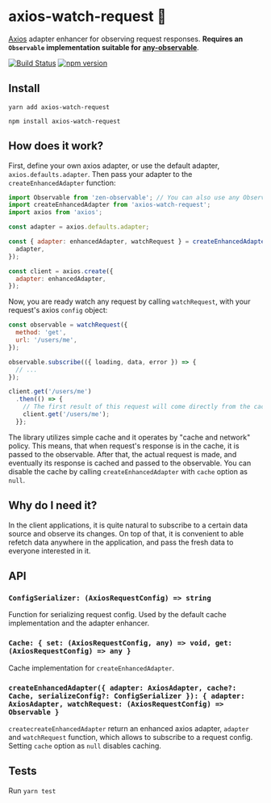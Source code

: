 # axios-watch-request :eyes:

[Axios](https://github.com/axios/axios) adapter enhancer for observing request responses. **Requires an `Observable` implementation suitable for [any-observable](https://github.com/sindresorhus/any-observable)**.

[![Build Status](https://travis-ci.org/Kaltsoon/axios-watch-request.svg?branch=master)](https://travis-ci.org/Kaltsoon/axios-watch-request) [![npm version](https://badge.fury.io/js/axios-watch-request.svg)](https://badge.fury.io/js/axios-watch-request)

## Install

```
yarn add axios-watch-request
```

```
npm install axios-watch-request
```

## How does it work?

First, define your own axios adapter, or use the default adapter, `axios.defaults.adapter`. Then pass your adapter to the `createEnhancedAdapter` function:

```javascript
import Observable from 'zen-observable'; // You can also use any Observable implementation suitable for any-observable
import createEnhancedAdapter from 'axios-watch-request';
import axios from 'axios';

const adapter = axios.defaults.adapter;

const { adapter: enhancedAdapter, watchRequest } = createEnhancedAdapter({
  adapter,
});

const client = axios.create({
  adapter: enhancedAdapter,
});
```

Now, you are ready watch any request by calling `watchRequest`, with your request's axios `config` object:

```javascript
const observable = watchRequest({
  method: 'get',
  url: '/users/me',
});

observable.subscribe(({ loading, data, error }) => {
  // ...
});

client.get('/users/me')
  .then(() => {
    // The first result of this request will come directly from the cache, and the actual result when the response arrives
    client.get('/users/me');
  }};
```

The library utilizes simple cache and it operates by "cache and network" policy. This means, that when request's response is in the cache, it is passed to the observable. After that, the actual request is made, and eventually its response is cached and passed to the observable. You can disable the cache by calling `createEnhancedAdapter` with `cache` option as `null`.

## Why do I need it?

In the client applications, it is quite natural to subscribe to a certain data source and observe its changes. On top of that, it is convenient to able refetch data anywhere in the application, and pass the fresh data to everyone interested in it.

## API

### `ConfigSerializer: (AxiosRequestConfig) => string`

Function for serializing request config. Used by the default cache implementation and the adapter enhancer.

### `Cache: { set: (AxiosRequestConfig, any) => void, get: (AxiosRequestConfig) => any }`

Cache implementation for `createEnhancedAdapter`.

### `createEnhancedAdapter({ adapter: AxiosAdapter, cache?: Cache, serializeConfig?: ConfigSerializer }): { adapter: AxiosAdapter, watchRequest: (AxiosRequestConfig) => Observable }`

`createcreateEnhancedAdapter` return an enhanced axios adapter, `adapter` and `watchRequest` function, which allows to subscribe to a request config. Setting `cache` option as `null` disables caching.

## Tests

Run `yarn test`
